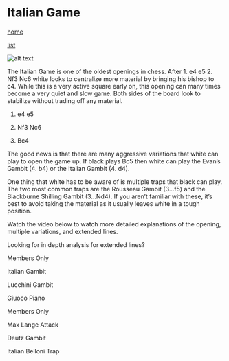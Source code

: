 # Italian Game

[home](/zaliczeniowe1awww/)

[list](/zaliczeniowe1awww/list)

![alt text](https://www.thechesswebsite.com/wp-content/uploads/2015/08/the-italian-game.jpg "Italian Game")


The Italian Game is one of the oldest openings in chess. After 1. e4 e5 2. Nf3 Nc6 white looks to centralize more material by bringing his bishop to c4. While this is a very active square early on, this opening can many times become a very quiet and slow game. Both sides of the board look to stabilize without trading off any material.

1. e4 e5

2. Nf3 Nc6

3. Bc4

The good news is that there are many aggressive variations that white can play to open the game up. If black plays Bc5 then white can play the Evan’s Gambit (4. b4) or the Italian Gambit (4. d4).

One thing that white has to be aware of is multiple traps that black can play. The two most common traps are the Rousseau Gambit (3…f5) and the Blackburne Shilling Gambit (3…Nd4). If you aren’t familiar with these, it’s best to avoid taking the material as it usually leaves white in a tough position.

Watch the video below to watch more detailed explanations of the opening, multiple variations, and extended lines.









Looking for in depth analysis for extended lines?



Members Only













Italian Gambit























Lucchini Gambit























Giuoco Piano









Members Only













Max Lange Attack























Deutz Gambit























Italian Belloni Trap

